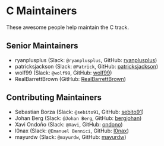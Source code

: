 # C Maintainers

These awesome people help maintain the C track.

## Senior Maintainers

- ryanplusplus (Slack: `@ryanplusplus`, GitHub: [ryanplusplus](https://github.com/ryanplusplus))
- patricksjackson (Slack: `@Patrick`, GitHub: [patricksjackson](https://github.com/patricksjackson))
- wolf99 (Slack: `@wolf99`, GitHub: [wolf99](https://github.com/wolf99))
- RealBarrettBrown (GitHub: [RealBarrettBrown](https://github.com/RealBarrettBrown))

## Contributing Maintainers

- Sebastian Borza (Slack: `@sebito91`, GitHub: [sebito91](https://github.com/sebito91))
- Johan Berg (Slack: `@Johan Berg`, GitHub: [bergjohan](https://github.com/bergjohan))
- Xavi Ondoño (Slack: `@Xavi`, GitHub: [ondono](https://github.com/ondono))
- l0nax (Slack: `@Emanuel Bennici`, GitHub: [l0nax](https://github.com/l0nax))
- mayurdw (Slack: `@mayurdw`, GitHub: [mayurdw](https://github.com/mayurdw))
